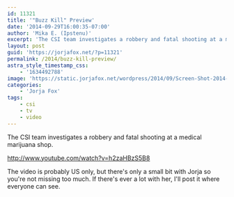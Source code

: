 ```yaml
---
id: 11321
title: '"Buzz Kill" Preview'
date: '2014-09-29T16:00:35-07:00'
author: 'Mika E. (Ipstenu)'
excerpt: 'The CSI team investigates a robbery and fatal shooting at a medical marijuana shop.'
layout: post
guid: 'https://jorjafox.net/?p=11321'
permalink: /2014/buzz-kill-preview/
astra_style_timestamp_css:
    - '1634492788'
image: 'https://static.jorjafox.net/wordpress/2014/09/Screen-Shot-2014-09-29-at-3.43.33-PM.png'
categories:
    - 'Jorja Fox'
tags:
    - csi
    - tv
    - video
---
```


The CSI team investigates a robbery and fatal shooting at a medical marijuana shop.

http://www.youtube.com/watch?v=h2zaHBzS5B8

The video is probably US only, but there's only a small bit with Jorja so you're not missing too much. If there's ever a lot with her, I'll post it where everyone can see.
